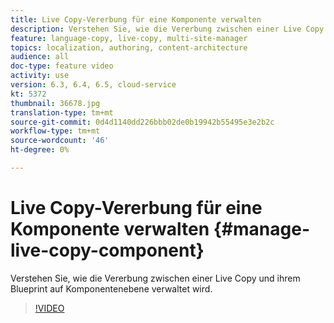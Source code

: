 ```yaml
---
title: Live Copy-Vererbung für eine Komponente verwalten
description: Verstehen Sie, wie die Vererbung zwischen einer Live Copy und ihrem Blueprint auf Komponentenebene verwaltet wird.
feature: language-copy, live-copy, multi-site-manager
topics: localization, authoring, content-architecture
audience: all
doc-type: feature video
activity: use
version: 6.3, 6.4, 6.5, cloud-service
kt: 5372
thumbnail: 36678.jpg
translation-type: tm+mt
source-git-commit: 0d4d1140dd226bbb02de0b19942b55495e3e2b2c
workflow-type: tm+mt
source-wordcount: '46'
ht-degree: 0%

---
```



# Live Copy-Vererbung für eine Komponente verwalten {#manage-live-copy-component}

Verstehen Sie, wie die Vererbung zwischen einer Live Copy und ihrem Blueprint auf Komponentenebene verwaltet wird.

>[!VIDEO](https://video.tv.adobe.com/v/36678?quality=12&learn=on)

